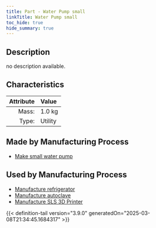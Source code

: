 ```yaml
---
title: Part - Water Pump small
linkTitle: Water Pump small
toc_hide: true
hide_summary: true
---
```

<!-- This is generated by the MarsSim HelpGenertor, do not edit. -->

## Description
no description available.

## Characteristics

| Attribute      | Value |
|--------:|:------|
|Mass:|1.0 kg|
|Type:|Utility|

## Made by Manufacturing Process

- [Make small water pump](/docs/definitions/process/make-small-water-pump)

## Used by Manufacturing Process

- [Manufacture refrigerator](/docs/definitions/process/manufacture-refrigerator)
- [Manufacture autoclave](/docs/definitions/process/manufacture-autoclave)
- [Manufacture SLS 3D Printer](/docs/definitions/process/manufacture-sls-3d-printer)



{{< definition-tail version="3.9.0" generatedOn="2025-03-08T21:34:45.1684317" >}}



